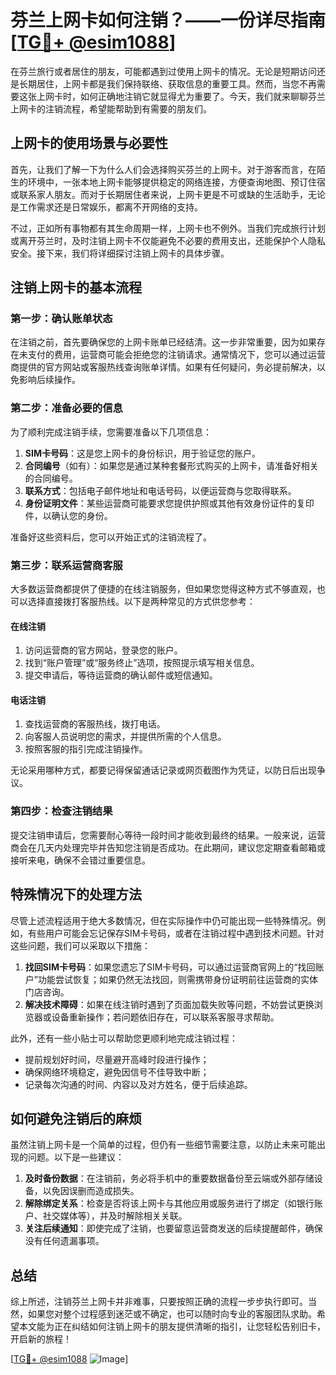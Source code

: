 # 芬兰上网卡如何注销？——一份详尽指南[[TG💪+ @esim1088](https://t.me/s/esim1088)]

在芬兰旅行或者居住的朋友，可能都遇到过使用上网卡的情况。无论是短期访问还是长期居住，上网卡都是我们保持联络、获取信息的重要工具。然而，当您不再需要这张上网卡时，如何正确地注销它就显得尤为重要了。今天，我们就来聊聊芬兰上网卡的注销流程，希望能帮助到有需要的朋友们。

## 上网卡的使用场景与必要性

首先，让我们了解一下为什么人们会选择购买芬兰的上网卡。对于游客而言，在陌生的环境中，一张本地上网卡能够提供稳定的网络连接，方便查询地图、预订住宿或联系家人朋友。而对于长期居住者来说，上网卡更是不可或缺的生活助手，无论是工作需求还是日常娱乐，都离不开网络的支持。

不过，正如所有事物都有其生命周期一样，上网卡也不例外。当我们完成旅行计划或离开芬兰时，及时注销上网卡不仅能避免不必要的费用支出，还能保护个人隐私安全。接下来，我们将详细探讨注销上网卡的具体步骤。

## 注销上网卡的基本流程

### 第一步：确认账单状态

在注销之前，首先要确保您的上网卡账单已经结清。这一步非常重要，因为如果存在未支付的费用，运营商可能会拒绝您的注销请求。通常情况下，您可以通过运营商提供的官方网站或客服热线查询账单详情。如果有任何疑问，务必提前解决，以免影响后续操作。

### 第二步：准备必要的信息

为了顺利完成注销手续，您需要准备以下几项信息：

1. **SIM卡号码**：这是您上网卡的身份标识，用于验证您的账户。
2. **合同编号**（如有）：如果您是通过某种套餐形式购买的上网卡，请准备好相关的合同编号。
3. **联系方式**：包括电子邮件地址和电话号码，以便运营商与您取得联系。
4. **身份证明文件**：某些运营商可能要求您提供护照或其他有效身份证件的复印件，以确认您的身份。

准备好这些资料后，您可以开始正式的注销流程了。

### 第三步：联系运营商客服

大多数运营商都提供了便捷的在线注销服务，但如果您觉得这种方式不够直观，也可以选择直接拨打客服热线。以下是两种常见的方式供您参考：

#### 在线注销
1. 访问运营商的官方网站，登录您的账户。
2. 找到“账户管理”或“服务终止”选项，按照提示填写相关信息。
3. 提交申请后，等待运营商的确认邮件或短信通知。

#### 电话注销
1. 查找运营商的客服热线，拨打电话。
2. 向客服人员说明您的需求，并提供所需的个人信息。
3. 按照客服的指引完成注销操作。

无论采用哪种方式，都要记得保留通话记录或网页截图作为凭证，以防日后出现争议。

### 第四步：检查注销结果

提交注销申请后，您需要耐心等待一段时间才能收到最终的结果。一般来说，运营商会在几天内处理完毕并告知您注销是否成功。在此期间，建议您定期查看邮箱或接听来电，确保不会错过重要信息。

## 特殊情况下的处理方法

尽管上述流程适用于绝大多数情况，但在实际操作中仍可能出现一些特殊情况。例如，有些用户可能会忘记保存SIM卡号码，或者在注销过程中遇到技术问题。针对这些问题，我们可以采取以下措施：

1. **找回SIM卡号码**：如果您遗忘了SIM卡号码，可以通过运营商官网上的“找回账户”功能尝试恢复；如果仍然无法找回，则需携带身份证明前往运营商的实体门店咨询。
2. **解决技术障碍**：如果在线注销时遇到了页面加载失败等问题，不妨尝试更换浏览器或设备重新操作；若问题依旧存在，可以联系客服寻求帮助。

此外，还有一些小贴士可以帮助您更顺利地完成注销过程：

- 提前规划好时间，尽量避开高峰时段进行操作；
- 确保网络环境稳定，避免因信号不佳导致中断；
- 记录每次沟通的时间、内容以及对方姓名，便于后续追踪。

## 如何避免注销后的麻烦

虽然注销上网卡是一个简单的过程，但仍有一些细节需要注意，以防止未来可能出现的问题。以下是一些建议：

1. **及时备份数据**：在注销前，务必将手机中的重要数据备份至云端或外部存储设备，以免因误删而造成损失。
2. **解除绑定关系**：检查是否将该上网卡与其他应用或服务进行了绑定（如银行账户、社交媒体等），并及时解除相关关联。
3. **关注后续通知**：即使完成了注销，也要留意运营商发送的后续提醒邮件，确保没有任何遗漏事项。

## 总结

综上所述，注销芬兰上网卡并非难事，只要按照正确的流程一步步执行即可。当然，如果您对整个过程感到迷茫或不确定，也可以随时向专业的客服团队求助。希望本文能为正在纠结如何注销上网卡的朋友提供清晰的指引，让您轻松告别旧卡，开启新的旅程！

[[TG💪+ @esim1088](https://t.me/s/esim1088) ![Image](https://i.postimg.cc/4NQfJmqS/Snipaste-2025-05-13-00-14-12.png)]